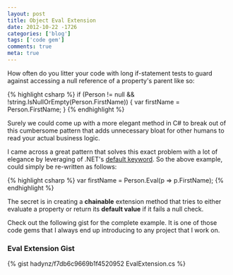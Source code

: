 ```yaml
---
layout: post
title: Object Eval Extension
date: 2012-10-22 -1726
categories: ['blog']
tags: ['code gem']
comments: true
meta: true
---
```

How often do you litter your code with long if-statement tests to guard against accessing a null reference of a
property's parent like so:

{% highlight csharp %}
if (Person != null && !string.IsNullOrEmpty(Person.FirstName)) {
    var firstName = Person.FirstName;
}
{% endhighlight %}

Surely we could come up with a more elegant method in C# to break out of this cumbersome pattern that adds
unnecessary bloat for other humans to read your actual business logic.

I came across a great pattern that solves this exact problem with a lot of elegance by leveraging of .NET's 
[default keyword](http://msdn.microsoft.com/en-us/library/xwth0h0d.aspx). So the above example, could simply
be re-written as follows:

{% highlight csharp %}
var firstName = Person.Eval(p => p.FirstName);
{% endhighlight %}

The secret is in creating a **chainable** extension method that tries to either evaluate a property or return
its **default value** if it fails a null check. 

Check out the following gist for the complete example. It is one of those code gems that I always end up 
introducing to any project that I work on.

### Eval Extension Gist
{% gist hadynz/f7db6c9669b1f4520952 EvalExtension.cs %}
